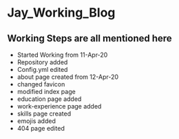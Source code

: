 # Jay_Working_Blog

## Working Steps are all mentioned here

* Started Working from 11-Apr-20
* Repository added
* Config.yml edited
* about page created from 12-Apr-20
* changed favicon
* modified index page
* education page added
* work-experience page added
* skills page created
* emojis added
* 404 page edited
